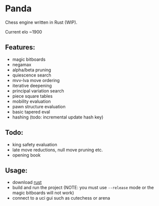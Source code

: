 # Panda
Chess engine written in Rust (WIP).

Current elo ~1900

## Features:
- magic bitboards
- negamax
- alpha/beta pruning
- quiescence search
- mvv-lva move ordering
- iterative deepening
- principal variation search
- piece square tables
- mobility evaluation
- pawn structure evaluation
- basic tapered eval
- hashing (todo: incremental update hash key)

## Todo:
- king safety evaluation
- late move reductions, null move pruning etc.
- opening book

## Usage:
- download [rust](https://www.rust-lang.org/)
- build and run the project (NOTE: you must use ```--release``` mode or the magic bitboards will not work)
- connect to a uci gui such as cutechess or arena

